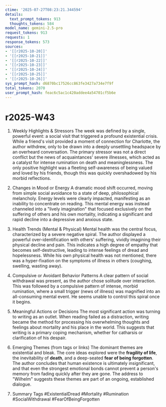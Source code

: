 ```yaml
---
ctime: '2025-07-27T08:23:21.344594'
details:
  text_prompt_tokens: 913
  thoughts_tokens: 584
model_name: gemini-2.5-pro
request_tokens: 913
requests: 1
response_tokens: 573
sources:
- '[[r2025-10-20]]'
- '[[r2025-10-21]]'
- '[[r2025-10-22]]'
- '[[r2025-10-23]]'
- '[[r2025-10-24]]'
- '[[r2025-10-25]]'
- '[[r2025-10-26]]'
sys_prompt_hash: d6870bc17526cc863fe3427a734e7f9f
total_tokens: 2070
user_prompt_hash: feac6c5ac1c420addee4a54701cf5b6e
---
```

# r2025-W43

1. Weekly Highlights & Stressors
The week was defined by a single, powerful event: a social visit that triggered a profound existential crisis. While a friend's visit provided a moment of connection for Charlotte, the author withdrew, only to be drawn into a deeply unsettling headspace by an overheard conversation. The primary stressor was not a direct conflict but the news of acquaintances' severe illnesses, which acted as a catalyst for intense rumination on death and meaninglessness. The only positive highlight was a fleeting self-awareness of being valued and loved by his friends, though this was quickly overshadowed by his morbid reflections.

2. Changes in Mood or Energy
A dramatic mood shift occurred, moving from simple social avoidance to a state of deep, philosophical melancholy. Energy levels were clearly impacted, manifesting as an inability to concentrate on reading. This mental energy was instead channeled into a "lively imagination" that focused exclusively on the suffering of others and his own mortality, indicating a significant and rapid decline into a depressive and anxious state.

3. Health Trends (Mental & Physical)
Mental health was the central focus, characterized by a severe negative spiral. The author displayed a powerful over-identification with others' suffering, vividly imagining their physical decline and pain. This indicates a high degree of empathy that becomes self-destructive, leading to intense feelings of dread and hopelessness. While his own physical health was not mentioned, there was a hyper-fixation on the symptoms of illness in others (coughing, swelling, wasting away).

4. Compulsive or Avoidant Behavior Patterns
A clear pattern of social withdrawal was present, as the author chose solitude over interaction. This was followed by a compulsive pattern of intense, morbid rumination, where a small trigger (news of illness) was magnified into an all-consuming mental event. He seems unable to control this spiral once it begins.

5. Meaningful Actions or Decisions
The most significant action was turning to writing as an outlet. When reading failed as a distraction, writing became the method for processing his overwhelming thoughts and feelings about mortality and his place in the world. This suggests that writing is a primary coping mechanism, whether for catharsis or clarification of his despair.

6. Emerging Themes (from tags or links)
The dominant themes are existential and bleak. The core ideas explored were the **fragility of life**, the inevitability of **death**, and a deep-seated **fear of being forgotten**. The author concludes that human existence is ultimately insignificant, and that even the strongest emotional bonds cannot prevent a person's memory from fading quickly after they are gone. The address to "Wilhelm" suggests these themes are part of an ongoing, established dialogue.

7. Summary Tags
#ExistentialDread #Mortality #Rumination #SocialWithdrawal #FearOfBeingForgotten